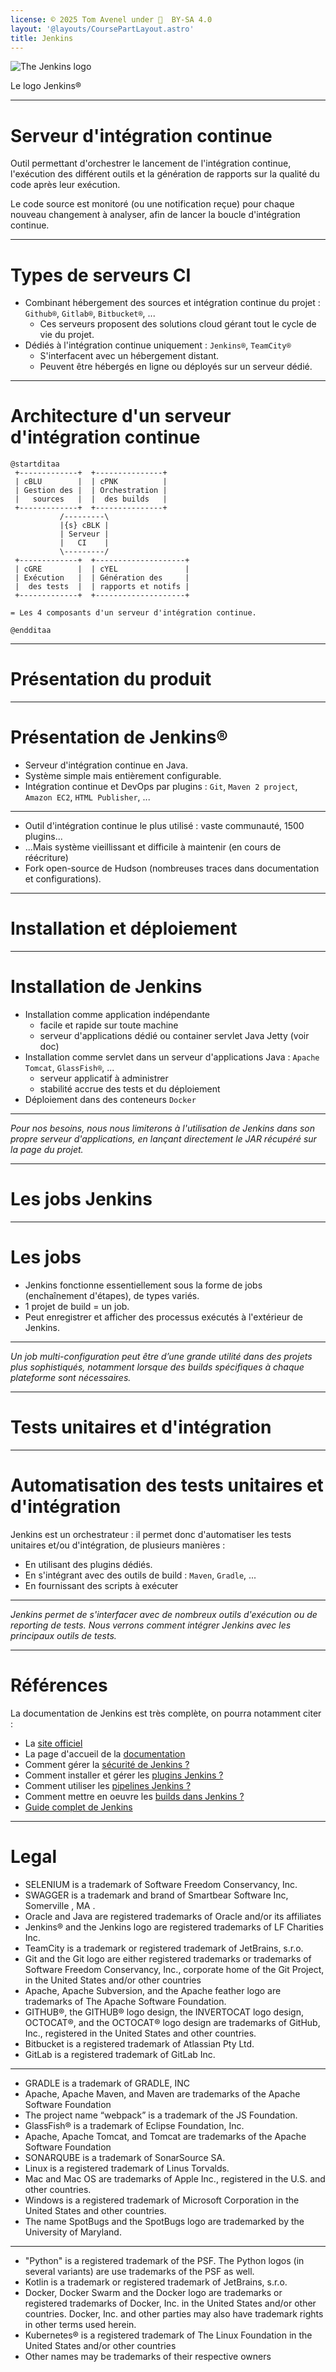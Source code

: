 ```yaml
---
license: © 2025 Tom Avenel under 󰵫  BY-SA 4.0
layout: '@layouts/CoursePartLayout.astro'
title: Jenkins
---
```


![The Jenkins logo][jenkins-logo]

<div class="caption">Le logo Jenkins®</div>

---


# Serveur d'intégration continue

Outil permettant d'orchestrer le lancement de l'intégration continue, l'exécution des différent outils et la génération de rapports sur la qualité du code après leur exécution.

Le code source est monitoré (ou une notification reçue) pour chaque nouveau changement à analyser, afin de lancer la boucle d'intégration continue.

---

# Types de serveurs CI

- Combinant hébergement des sources et intégration continue du projet : `Github®`, `Gitlab®`, `Bitbucket®`, ...
  + Ces serveurs proposent des solutions cloud gérant tout le cycle de vie du projet.
- Dédiés à l'intégration continue uniquement : `Jenkins®`, `TeamCity®`
  + S'interfacent avec un hébergement distant.
  + Peuvent être hébergés en ligne ou déployés sur un serveur dédié.

---

# Architecture d'un serveur d'intégration continue

```plantuml
@startditaa
 +-------------+  +---------------+  
 | cBLU        |  | cPNK          |
 | Gestion des |  | Orchestration |
 |   sources   |  |  des builds   |
 +-------------+  +---------------+
           /---------\
           |{s} cBLK |
           | Serveur |
       	   |   CI    |
           \---------/
 +-------------+  +--------------------+
 | cGRE        |  | cYEL               |
 | Exécution   |  | Génération des     |
 |  des tests  |  | rapports et notifs |
 +-------------+  +--------------------+

= Les 4 composants d'un serveur d'intégration continue.

@endditaa
```

---

# Présentation du produit

---

# Présentation de Jenkins®

- Serveur d'intégration continue en Java.
- Système simple mais entièrement configurable.
- Intégration continue et DevOps par plugins : `Git`, `Maven 2 project`, `Amazon EC2`, `HTML Publisher`, ...

---

- Outil d'intégration continue le plus utilisé : vaste communauté, 1500 plugins...
- ...Mais système vieillissant et difficile à maintenir (en cours de réécriture)
- Fork open-source de Hudson (nombreuses traces dans documentation et configurations).

---

# Installation et déploiement

---

# Installation de Jenkins

- Installation comme application indépendante
  + facile et rapide sur toute machine
  + serveur d'applications dédié ou container servlet Java Jetty (voir doc)
- Installation comme servlet dans un serveur d'applications Java : `Apache Tomcat`, `GlassFish®`, ...
  + serveur applicatif à administrer
  + stabilité accrue des tests et du déploiement
- Déploiement dans des conteneurs `Docker`

---

_Pour nos besoins, nous nous limiterons à l'utilisation de Jenkins dans son propre serveur d'applications, en lançant directement le JAR récupéré sur la page du projet._

---

# Les jobs Jenkins

---

# Les jobs

- Jenkins fonctionne essentiellement sous la forme de jobs (enchaînement d'étapes), de types variés.
- 1 projet de build = un job.
- Peut enregistrer et afficher des processus exécutés à l'extérieur de Jenkins.

---

_Un job multi-configuration peut être d’une grande utilité dans des projets plus sophistiqués, notamment lorsque des builds spécifiques à chaque plateforme sont nécessaires._

---

# Tests unitaires et d'intégration

---

# Automatisation des tests unitaires et d'intégration

Jenkins est un orchestrateur : il permet donc d'automatiser les tests unitaires et/ou d'intégration, de plusieurs manières :

- En utilisant des plugins dédiés.
- En s'intégrant avec des outils de build : `Maven`, `Gradle`, ...
- En fournissant des scripts à exécuter

---

_Jenkins permet de s'interfacer avec de nombreux outils d'exécution ou de reporting de tests. Nous verrons comment intégrer Jenkins avec les principaux outils de tests._

---

<!-- _class: liens -->

# Références

La documentation de Jenkins est très complète, on pourra notamment citer :

- La [site officiel][jenkins-website]
- La page d'accueil de la [documentation][doc-jenkins-main]
- Comment gérer la [sécurité de Jenkins ?][doc-jenkins-secu]
- Comment installer et gérer les [plugins Jenkins ?][doc-jenkins-plugins]
- Comment utiliser les [pipelines Jenkins ?][doc-jenkins-pipelines]
- Comment mettre en oeuvre les [builds dans Jenkins ?][doc-jenkins-builds]
- [Guide complet de Jenkins][jenkins-guide-complet]

[jenkins-logo]: https://www.jenkins.io/images/logos/jenkins/256.png
[jenkins-website]: https://www.jenkins.io/
[doc-jenkins-main]: https://www.jenkins.io/doc/
[doc-jenkins-secu]: https://www.jenkins.io/doc/book/managing/security/
[doc-jenkins-plugins]: https://www.jenkins.io/doc/book/managing/plugins/
[doc-jenkins-pipelines]: https://www.jenkins.io/doc/tutorials/#pipeline
[doc-jenkins-builds]: https://www.jenkins.io/doc/tutorials/#tools
[jenkins-guide-complet]: https://jenkins-le-guide-complet.github.io/html/book.html

---

# Legal

- SELENIUM is a trademark of Software Freedom Conservancy, Inc.
- SWAGGER is a trademark and brand of Smartbear Software Inc, Somerville , MA . 
- Oracle and Java are registered trademarks of Oracle and/or its affiliates
- Jenkins® and the Jenkins logo are registered trademarks of LF Charities Inc.
- TeamCity is a trademark or registered trademark of JetBrains, s.r.o.
- Git and the Git logo are either registered trademarks or trademarks of Software Freedom Conservancy, Inc., corporate home of the Git Project, in the United States and/or other countries
- Apache, Apache Subversion, and the Apache feather logo are trademarks of The Apache Software Foundation.
- GITHUB®, the GITHUB® logo design, the INVERTOCAT logo design, OCTOCAT®, and the OCTOCAT® logo design are trademarks of GitHub, Inc., registered in the United States and other countries.
- Bitbucket is a registered trademark of Atlassian Pty Ltd.
- GitLab is a registered trademark of GitLab Inc.

---

- GRADLE is a trademark of GRADLE, INC
- Apache, Apache Maven, and Maven are trademarks of the Apache Software Foundation
- The project name “webpack” is a trademark of the JS Foundation.
- GlassFish® is a trademark of Eclipse Foundation, Inc.
- Apache, Apache Tomcat, and Tomcat are trademarks of the Apache Software Foundation
- SONARQUBE is a trademark of SonarSource SA.
- Linux is a registered trademark of Linus Torvalds.
- Mac and Mac OS are trademarks of Apple Inc., registered in the U.S. and other countries.
- Windows is a registered trademark of Microsoft Corporation in the United States and other countries.
- The name SpotBugs and the SpotBugs logo are trademarked by the University of Maryland.

---

- "Python" is a registered trademark of the PSF. The Python logos (in several variants) are use trademarks of the PSF as well.
- Kotlin is a trademark or registered trademark of JetBrains, s.r.o.
- Docker, Docker Swarm and the Docker logo are trademarks or registered trademarks of Docker, Inc. in the United States and/or other countries. Docker, Inc. and other parties may also have trademark rights in other terms used herein.
- Kubernetes® is a registered trademark of The Linux Foundation in the United States and/or other countries
- Other names may be trademarks of their respective owners

